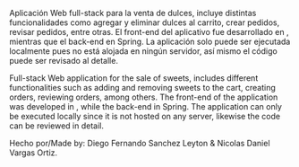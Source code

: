 Aplicación Web full-stack para la venta de dulces, incluye distintas funcionalidades como agregar y eliminar dulces al carrito, crear pedidos, revisar pedidos, entre otras. El front-end del aplicativo fue desarrollado en , mientras que el back-end en Spring. La aplicación solo puede ser ejecutada localmente pues no está alojada en ningún servidor, así mismo el código puede ser revisado al detalle.

Full-stack Web application for the sale of sweets, includes different functionalities such as adding and removing sweets to the cart, creating orders, reviewing orders, among others. The front-end of the application was developed in , while the back-end in Spring. The application can only be executed locally since it is not hosted on any server, likewise the code can be reviewed in detail.

Hecho por/Made by: Diego Fernando Sanchez Leyton & Nicolas Daniel Vargas Ortiz.
